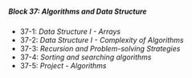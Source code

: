##### Block 37: Algorithms and Data Structure
*  37-1: *Data Structure I - Arrays*
*  37-2: *Data Structure I - Complexity of Algorithms*
*  37-3: *Recursion and Problem-solving Strategies*
*  37-4: *Sorting and searching algorithms*
*  37-5: *Project - Algorithms*